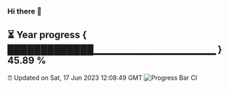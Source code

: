 ### Hi there 👋
⏳ Year progress { █████████████▁▁▁▁▁▁▁▁▁▁▁▁▁▁▁▁▁ } 45.89 %
---
⏰ Updated on Sat, 17 Jun 2023 12:08:49 GMT
![Progress Bar CI](https://github.com/Moyi321/Moyi321/workflows/Progress%20Bar%20CI/badge.svg)
